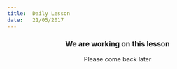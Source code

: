 ```yaml
---
title:  Daily Lesson
date:   21/05/2017
---
```


### <center>We are working on this lesson</center>
<center>Please come back later</center>